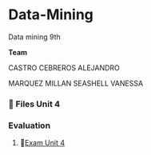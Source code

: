 # Data-Mining
Data mining 9th

  **Team**

CASTRO CEBREROS ALEJANDRO

MARQUEZ MILLAN SEASHELL VANESSA


### :open_file_folder: Files Unit 4

### Evaluation

1.  :page_facing_up:[Exam Unit 4](Unit-3/Evaluation/ExamUni4.md)